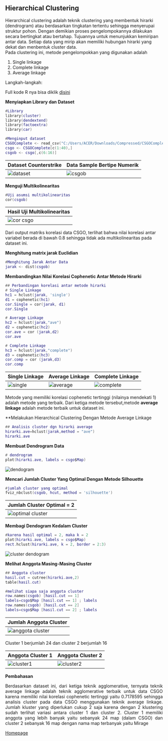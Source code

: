 ## Hierarchical Clustering
Hierarchical clustering adalah teknik clustering yang membentuk hirarki (dendrogram) atau berdasarkan tingkatan tertentu sehingga menyerupai struktur pohon. Dengan demikian proses pengelompokannya dilakukan secara bertingkat atau bertahap. Tujuannya untuk menunjukkan kemiripan antar data. Setiap data yang mirip akan memiliki hubungan hirarki yang dekat dan menbentuk cluster data. <br>
Pada clustering ini, metode pengelompokkan yang digunakan adalah
1. Single linkage
2. Complete linkage
3. Average linkage
</a>
Langkah-langkah:<br/>

Full kode R nya bisa diklik [disini](https://github.com/WiseStar282/Clustering-Project/tree/main/Hierarchical%20Clustering)

 **Menyiapkan Library dan Dataset**

```lua
#Library
library(cluster)
library(dendextend)
library(factoextra)
library(car)

#Menginput dataset
CSGOComplete <- read_csv("C:/Users/ACER/Downloads/Compressed/CSGOComplete.csv")
csgo <- CSGOComplete[c(1:40),]
csgob <- csgo[,c(6:16)]
```

|Dataset Counterstrike|Data Sample Bertipe Numerik|
|--|--|
|![dataset](https://user-images.githubusercontent.com/87527087/180655738-fef71c90-6f9a-4f73-9062-3a9e268c3b99.png)|![csgob](https://user-images.githubusercontent.com/87527087/180655742-7cd3dd4a-a6f6-48a3-a5b0-0396d905a863.png)|

**Menguji Multikolinearitas**

```lua
#Uji asumsi multikolinearitas
cor(csgob)
```
|Hasil Uji Multikolinearitas|
|--|
|![cor csgo](https://user-images.githubusercontent.com/87527087/180656064-b0d75f6c-ce69-4415-b4a1-5656965ad208.png)|
Dari output matriks korelasi data CSGO, terlihat bahwa nilai korelasi antar variabel berada di bawah 0.8 sehingga tidak ada multikolinearitas pada dataset ini.

**Menghitung matrix jarak Euclidian**
```lua
#Menghitung Jarak Antar Data
jarak <- dist(csgob)
```

**Membandingkan Nilai Korelasi Cophenetic Antar Metode Hirarki**

```lua
## Perbandingan korelasi antar metode hirarki
# Single Linkage
hc1 = hclust(jarak, 'single')
d1 = cophenetic(hc1)
cor.Single = cor(jarak, d1) 
cor.Single

# Average Linkage
hc2 = hclust(jarak,"ave")
d2 = cophenetic(hc2)
cor.ave = cor (jarak,d2)
cor.ave

# Complete Linkage
hc3 = hclust(jarak,"complete")
d3 = cophenetic(hc3)
cor.comp = cor (jarak,d3)
cor.comp
```
|Single Linkage|Average Linkage|Complete Linkage|
|--|--|--|
|![single](https://user-images.githubusercontent.com/87527087/180656402-56906bc4-5127-4bfa-bcfc-a799e986b9a7.png)|![average](https://user-images.githubusercontent.com/87527087/180656406-72edba60-3e10-4a0a-9ff1-888d973ecc8a.png)|![complete](https://user-images.githubusercontent.com/87527087/180656407-2d44796d-4c0d-4d41-a098-f222ae1c8b49.png)|

Metode yang memiliki korelasi cophenetic tertinggi (nilainya mendekati 1) adalah metode yang terbaik. Dari ketiga metode tersebut,metode **average linkage** adalah metode terbaik untuk dataset ini.

**Melakukan Hierarchical Clustering Dengan Metode Average Linkage

```lua
## Analisis cluster dgn hirarki average
hirarki.ave=hclust(jarak,method = "ave")
hirarki.ave
```

**Membuat Dendrogram Data**

```lua
# dendrogram
plot(hirarki.ave, labels = csgo$Map)
```
![dendogram](https://user-images.githubusercontent.com/87527087/180656785-7ae325a2-1d50-4017-87c8-a79d94b45c8a.png)

**Mencari Jumlah Cluster Yang Optimal Dengan Metode Silhouette**

```lua
#jumlah cluster yang optimal
fviz_nbclust(csgob, hcut, method = 'silhouette')
```
|Jumlah Cluster Optimal = 2|
|--|
| ![optimal cluster](https://user-images.githubusercontent.com/87527087/180656867-26b7940d-a3bd-46dc-b188-9af2883db37b.png)|

**Membagi Dendogram Kedalam Cluster**

```lua
#karena hasil optimal = 2, maka k = 2
plot(hirarki.ave, labels = csgo$Map)
rect.hclust(hirarki.ave, k = 2, border = 2:3)
```
![cluster dendogram](https://user-images.githubusercontent.com/87527087/180656899-7964ff09-f717-4fa7-bbed-0094a7a05b50.png)

**Melihat Anggota Masing-Masing Cluster**

```lua
## Anggota cluster
hasil.cut = cutree(hirarki.ave,2)
table(hasil.cut)

#melihat siapa saja anggota cluster
row.names(csgob) [hasil.cut == 1]
labels=csgo$Map [hasil.cut == 1] ; labels
row.names(csgob) [hasil.cut == 2]
labels=csgo$Map [hasil.cut == 2] ; labels
```
|Jumlah Anggota Cluster|
|--|
|![anggota cluster](https://user-images.githubusercontent.com/87527087/180657090-12d4ad12-1db2-4afc-a094-df23281c80da.png)|
Cluster 1 berjumlah 24 dan cluster 2 berjumlah 16

|Anggota Cluster 1|Anggota Cluster 2|
|--|--|
|![cluster1](https://user-images.githubusercontent.com/87527087/180657083-b1708969-a61b-4b50-b7d5-7d094a506ffd.png)|![cluster2](https://user-images.githubusercontent.com/87527087/180657085-fc145e5b-ab64-4230-9a79-438fd3f57b3f.png)| 

**Pembahasan**
<p align="justify">Berdasarkan dataset ini, dari ketiga teknik agglomerative, ternyata teknik average linkage adalah
teknik agglomerative terbaik untuk data CSGO karena memiliki nilai korelasi cophenetic tertinggi
yaitu 0.7178595 sehingga analisis cluster pada data CSGO menggunakan teknik average linkage.
Jumlah kluster yang diperlukan cukup 2 saja karena dengan 2 klustering sudah terlihat variasi
antara cluster 1 dan cluster 2. Cluster 1 memiliki anggota yang lebih banyak yaitu sebanyak 24
map (dalam CSGO) dan cluster 2 sebanyak 16 map dengan nama map terbanyak yaitu Mirage </p>

[Homepage](https://github.com/WiseStar282/Clustering-Project)
